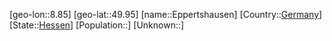 ﻿---
location: [49.95,8.85]
type: City
tags:
- geo/City


SpocWebEntityId: 30040
isDeleted: false
confidential: public

---
[geo-lon::8.85]
[geo-lat::49.95]
[name::Eppertshausen]
[Country::[Germany](geo/Continent/Europe/Germany.md)]
[State::[Hessen](geo/Continent/Europe/Germany/Hessen.md)]
[Population::]
[Unknown::]


